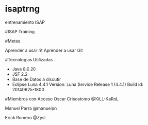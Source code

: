 isaptrng
========

entrenamiento ISAP


#ISAP Training 

#Metas

Aprender a usar rit 
Aprender a usar Git 


#Tecnologias Utilizadas
<ul>
    <li>Java 8.0.20</li>
    <li>JSF 2.2</li>
    <li>Base de Datos a discutir</li>
    <li>Eclipse Luna 4.4.1
    Version: Luna Service Release 1 (4.4.1)
    Build id: 20140925-1800
</ul>

#Miembros con Acceso
Oscar Crisostomo @KiLL-KaRoL

Manuel Parra @manuelpn

Erick Romero @Zyst
